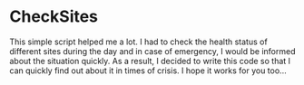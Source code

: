 # CheckSites


This simple script helped me a lot.
I had to check the health status of different sites during the day and in case of emergency, I would be informed about the situation quickly. 
As a result, I decided to write this code so that I can quickly find out about it in times of crisis. 
I hope it works for you too...
